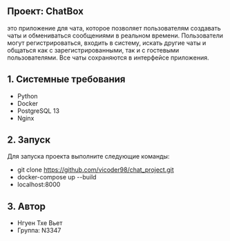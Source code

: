Проект: СhatBox
----------------------------------
это приложение для чата, которое позволяет пользователям создавать чаты и обмениваться сообщениями в реальном времени. Пользователи могут регистрироваться, входить в систему, искать другие чаты и общаться как с зарегистрированными, так и с гостевыми пользователями. Все чаты сохраняются в интерфейсе приложения.

## 1. Системные требования
- Python
- Docker 
- PostgreSQL 13
- Nginx

## 2. Запуск
Для запуска проекта выполните следующие команды:
- git clone https://github.com/vicoder98/chat_project.git
- docker-compose up --build
- localhost:8000
    
## 3. Автор
- Нгуен Тхе Вьет
- Группа: N3347
